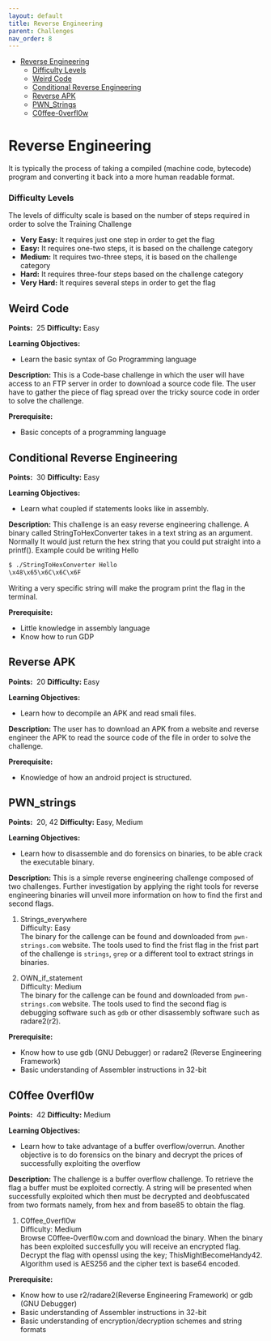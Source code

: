 ```yaml
---
layout: default
title: Reverse Engineering
parent: Challenges
nav_order: 8
---
```


- [Reverse Engineering](#reverse-engineering)
    - [Difficulty Levels](#difficulty-levels)
  - [Weird Code](#weird-code)
  - [Conditional Reverse Engineering](#conditional-reverse-engineering)
  - [Reverse APK](#reverse-apk)
  - [PWN_Strings](#pwn_strings)
  - [C0ffee-0verfl0w](#c0ffee-0verfl0w)
  <!-- - [Program Behaviour](#program-behaviour) -->

# Reverse Engineering

 It is typically the process of taking a compiled (machine code,
 bytecode) program and converting it back into a more human readable format.


### Difficulty Levels

The levels of difficulty scale is based on the number of steps required in order to solve the
Training Challenge

- __Very Easy​:__ It requires just one step in order to get the flag
- __Easy:__​ It requires one-two steps, it is based on the challenge category
- __Medium​:__ It requires two-three steps, it is based on the challenge category
- __Hard:__ ​It requires three-four steps based on the challenge category
- __Very Hard:__​ It requires several steps in order to get the flag


## Weird Code

**Points:** ​ 25 **Difficulty:** Easy

**Learning Objectives:**

- Learn the basic syntax of Go Programming language

**Description:** ​This is a Code-base challenge in which the user will have access to an FTP
server in order to download a source code file. The user have to gather the piece of flag
spread over the tricky source code in order to solve the challenge.

**Prerequisite:**
- Basic concepts of a programming language

## Conditional Reverse Engineering

**Points:** ​ 30 **Difficulty:** Easy

**Learning Objectives:**

- Learn what coupled if statements looks like in assembly.

**Description:** ​This challenge is an easy reverse engineering challenge. A binary called StringToHexConverter takes in a text string as an argument.
Normally It would just return the hex string that you could put straight into a printf(). Example could be writing Hello
```bash
$ ./StringToHexConverter Hello
\x48\x65\x6C\x6C\x6F
```
Writing a very specific string will make the program print the flag in the terminal.


**Prerequisite:**
- Little knowledge in assembly language
- Know how to run GDP

## Reverse APK

**Points:** ​ 20 **Difficulty:** Easy

**Learning Objectives:**

- Learn how to decompile an APK and read smali files.

**Description:**
The user has to download an APK from a website and reverse engineer the APK to read the source code of the file in order to solve the challenge.

**Prerequisite:**
- Knowledge of how an android project is structured.

## PWN_strings

**Points:** ​ 20, 42 **Difficulty:** Easy, Medium

**Learning Objectives:**

- Learn how to disassemble and do forensics on binaries, to be able crack the executable binary.  


**Description:**
This is a simple reverse engineering challenge composed of two challenges. Further investigation by applying the right tools for reverse engineering binaries will unveil more information on how to find the first and second flags.
1. Strings_everywhere  
    Difficulty: Easy  
    The binary for the callenge can be found and downloaded from `pwn-strings.com` website. The tools used to find the frist flag in the frist part of the challenge is `strings`, `grep` or a different tool to extract strings in binaries.
    
2. OWN_if_statement  
    Difficulty: Medium   
    The binary for the callenge can be found and downloaded from `pwn-strings.com` website. The tools used to find the second flag is debugging software such as `gdb` or other disassembly software such as radare2(r2). 

**Prerequisite:**
- Know how to use gdb (GNU Debugger) or radare2 (Reverse Engineering Framework)  
- Basic understanding of Assembler instructions in 32-bit   

## C0ffee 0verfl0w

**Points:** ​ 42 **Difficulty:** Medium

**Learning Objectives:**

- Learn how to take advantage of a buffer overflow/overrun. Another objective is to do forensics on the binary and decrypt the prices of successfully exploiting the overflow  


**Description:**
The challenge is a buffer overflow challenge. To retrieve the flag a buffer must be exploited correctly. A string will be presented when successfully exploited which then must be decrypted and deobfuscated from two formats namely, from hex and from base85 to obtain the flag.

1. C0ffee_0verfl0w  
    Difficulty: Medium  
    Browse C0ffee-0verfl0w.com and download the binary. When the binary has been exploited succesfully you will receive an encrypted flag. Decrypt the flag with openssl using the key; ThisMightBecomeHandy42. Algorithm used is AES256 and the cipher text is base64 encoded.

**Prerequisite:**
- Know how to use r2/radare2(Reverse Engineering Framework) or gdb (GNU Debugger)
- Basic understanding of Assembler instructions in 32-bit   
- Basic understanding of encryption/decryption schemes and string formats   


